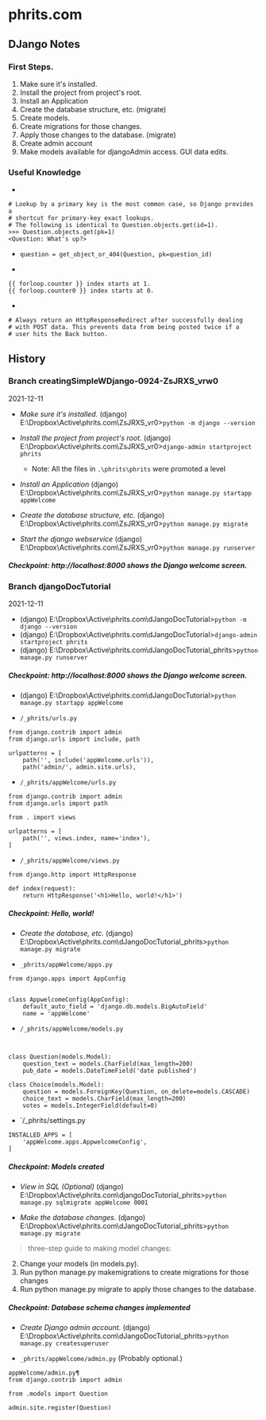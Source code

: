 # phrits.com

## DJango Notes

### First Steps.

1. Make sure it's installed.
1. Install the project from project's root.
1. Install an Application
1. Create the database structure, etc. (migrate)
1. Create models.
1. Create migrations for those changes.
1. Apply those changes to the database. (migrate)
1. Create admin account
1. Make models available for djangoAdmin access. GUI data edits.

### Useful Knowledge

- 
```
# Lookup by a primary key is the most common case, so Django provides a
# shortcut for primary-key exact lookups.
# The following is identical to Question.objects.get(id=1).
>>> Question.objects.get(pk=1)
<Question: What's up?>
```

- `question = get_object_or_404(Question, pk=question_id)`

- 
```
{{ forloop.counter }} index starts at 1.
{{ forloop.counter0 }} index starts at 0.
```
- 
```
# Always return an HttpResponseRedirect after successfully dealing
# with POST data. This prevents data from being posted twice if a
# user hits the Back button.
```


## History

### Branch creatingSimpleWDjango-0924-ZsJRXS_vrw0 

2021-12-11

- *Make sure it's installed.*
(django) E:\Dropbox\Active\phrits.com\ZsJRXS_vr0>`python -m django --version`

- *Install the project from project's root.*
(django) E:\Dropbox\Active\phrits.com\ZsJRXS_vr0>`django-admin startproject phrits`
    - Note: All the files in `.\phrits\phrits` were promoted a level

- *Install an Application*
(django) E:\Dropbox\Active\phrits.com\ZsJRXS_vr0>`python manage.py startapp appWelcome`

- *Create the database structure, etc.*
(django) E:\Dropbox\Active\phrits.com\ZsJRXS_vr0>`python manage.py migrate`

- *Start the django webservice*
(django) E:\Dropbox\Active\phrits.com\ZsJRXS_vr0>`python manage.py runserver`

##### Checkpoint: http://localhost:8000 shows the Django welcome screen.

### Branch djangoDocTutorial

2021-12-11

- (django) E:\Dropbox\Active\phrits.com\dJangoDocTutorial>`python -m django --version`
- (django) E:\Dropbox\Active\phrits.com\dJangoDocTutorial>`django-admin startproject phrits`
- (django) E:\Dropbox\Active\phrits.com\dJangoDocTutorial\_phrits>`python manage.py runserver`

##### Checkpoint: http://localhost:8000 shows the Django welcome screen.

- (django) E:\Dropbox\Active\phrits.com\dJangoDocTutorial>`python manage.py startapp appWelcome`

- `/_phrits/urls.py`
```
from django.contrib import admin
from django.urls import include, path

urlpatterns = [
    path('', include('appWelcome.urls')),
    path('admin/', admin.site.urls),
```

- `/_phrits/appWelcome/urls.py`
```
from django.contrib import admin
from django.urls import path

from . import views

urlpatterns = [
    path('', views.index, name='index'),
]
```

- `/_phrits/appWelcome/views.py`
```
from django.http import HttpResponse

def index(request):
    return HttpResponse('<h1>Hello, world!</h1>')
```

##### Checkpoint: Hello, world!


- *Create the database, etc.* (django) E:\Dropbox\Active\phrits.com\dJangoDocTutorial\_phrits>`python manage.py migrate`

- `_phrits/appWelcome/apps.py`
```
from django.apps import AppConfig


class AppwelcomeConfig(AppConfig):
    default_auto_field = 'django.db.models.BigAutoField'
    name = 'appWelcome'
```

- `/_phrits/appWelcome/models.py`
```from django.db import models


class Question(models.Model):
    question_text = models.CharField(max_length=200)
    pub_date = models.DateTimeField('date published')

class Choice(models.Model):
    question = models.ForeignKey(Question, on_delete=models.CASCADE)
    choice_text = models.CharField(max_length=200)
    votes = models.IntegerField(default=0)
```
- `/_phrits/settings.py
```
INSTALLED_APPS = [
    'appWelcome.apps.AppwelcomeConfig',
]
```

##### Checkpoint: Models created

- *View in SQL (Optional)* (django) E:\Dropbox\Active\phrits.com\djangoDocTutorial\_phrits>`python manage.py sqlmigrate appWelcome 0001`

- *Make the database changes.* (django) E:\Dropbox\Active\phrits.com\dJangoDocTutorial\_phrits>`python manage.py migrate`

> three-step guide to making model changes:
2. Change your models (in models.py).
2. Run python manage.py makemigrations to create migrations for those changes
2. Run python manage.py migrate to apply those changes to the database.

##### Checkpoint: Database schema changes implemented

- *Create Django admin account.* (django) E:\Dropbox\Active\phrits.com\dJangoDocTutorial\_phrits>`python manage.py createsuperuser`

- `_phrits/appWelcome/admin.py` (Probably optional.)
```
appWelcome/admin.py¶
from django.contrib import admin

from .models import Question

admin.site.register(Question)
```